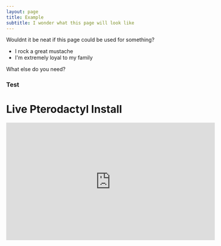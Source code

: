 ```yaml
---
layout: page
title: Example
subtitle: I wonder what this page will look like
---
```


Wouldnt it be neat if this page could be used for something?

- I rock a great mustache
- I'm extremely loyal to my family

What else do you need?

### Test

# Live Pterodactyl Install

<iframe width="560" height="315" src="https://www.youtube.com/embed/q8eUuFbAttc?start=1486&amp;end=3293" frameborder="0" allow="accelerometer; autoplay; encrypted-media; gyroscope; picture-in-picture" allowfullscreen></iframe>
